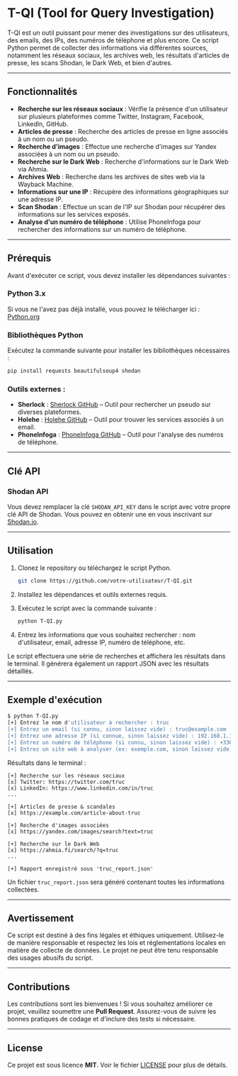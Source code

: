 # T-QI (Tool for Query Investigation)

T-QI est un outil puissant pour mener des investigations sur des utilisateurs, des emails, des IPs, des numéros de téléphone et plus encore. Ce script Python permet de collecter des informations via différentes sources, notamment les réseaux sociaux, les archives web, les résultats d'articles de presse, les scans Shodan, le Dark Web, et bien d'autres.

---

## Fonctionnalités

- **Recherche sur les réseaux sociaux** : Vérifie la présence d'un utilisateur sur plusieurs plateformes comme Twitter, Instagram, Facebook, LinkedIn, GitHub.
- **Articles de presse** : Recherche des articles de presse en ligne associés à un nom ou un pseudo.
- **Recherche d'images** : Effectue une recherche d'images sur Yandex associées à un nom ou un pseudo.
- **Recherche sur le Dark Web** : Recherche d'informations sur le Dark Web via Ahmia.
- **Archives Web** : Recherche dans les archives de sites web via la Wayback Machine.
- **Informations sur une IP** : Récupère des informations géographiques sur une adresse IP.
- **Scan Shodan** : Effectue un scan de l'IP sur Shodan pour récupérer des informations sur les services exposés.
- **Analyse d'un numéro de téléphone** : Utilise PhoneInfoga pour rechercher des informations sur un numéro de téléphone.

---

## Prérequis

Avant d'exécuter ce script, vous devez installer les dépendances suivantes :

### Python 3.x

Si vous ne l'avez pas déjà installé, vous pouvez le télécharger ici : [Python.org](https://www.python.org/downloads/)

### Bibliothèques Python

Exécutez la commande suivante pour installer les bibliothèques nécessaires :

```bash
pip install requests beautifulsoup4 shodan
```

### Outils externes :

- **Sherlock** : [Sherlock GitHub](https://github.com/sherlock-project/sherlock) – Outil pour rechercher un pseudo sur diverses plateformes.
- **Holehe** : [Holehe GitHub](https://github.com/megadose/holehe) – Outil pour trouver les services associés à un email.
- **PhoneInfoga** : [PhoneInfoga GitHub](https://github.com/PhantomEiffel/PhoneInfoga) – Outil pour l'analyse des numéros de téléphone.

---

## Clé API

### Shodan API

Vous devez remplacer la clé `SHODAN_API_KEY` dans le script avec votre propre clé API de Shodan. Vous pouvez en obtenir une en vous inscrivant sur [Shodan.io](https://www.shodan.io/).

---

## Utilisation

1. Clonez le repository ou téléchargez le script Python.

   ```bash
   git clone https://github.com/votre-utilisateur/T-QI.git
   ```

2. Installez les dépendances et outils externes requis.

3. Exécutez le script avec la commande suivante :

   ```bash
   python T-QI.py
   ```

4. Entrez les informations que vous souhaitez rechercher : nom d'utilisateur, email, adresse IP, numéro de téléphone, etc.

Le script effectuera une série de recherches et affichera les résultats dans le terminal. Il générera également un rapport JSON avec les résultats détaillés.

---

## Exemple d'exécution

```bash
$ python T-QI.py
[+] Entrez le nom d'utilisateur à rechercher : truc
[+] Entrez un email (si connu, sinon laissez vide) : truc@example.com
[+] Entrez une adresse IP (si connue, sinon laissez vide) : 192.168.1.1
[+] Entrez un numéro de téléphone (si connu, sinon laissez vide) : +33612345678
[+] Entrez un site web à analyser (ex: exemple.com, sinon laissez vide) : example.com
```

Résultats dans le terminal :

```
[+] Recherche sur les réseaux sociaux
[x] Twitter: https://twitter.com/truc
[x] LinkedIn: https://www.linkedin.com/in/truc
...

[+] Articles de presse & scandales
[x] https://example.com/article-about-truc

[+] Recherche d'images associées
[x] https://yandex.com/images/search?text=truc

[+] Recherche sur le Dark Web
[x] https://ahmia.fi/search/?q=truc
...

[+] Rapport enregistré sous 'truc_report.json'
```

Un fichier `truc_report.json` sera généré contenant toutes les informations collectées.

---

## Avertissement

Ce script est destiné à des fins légales et éthiques uniquement. Utilisez-le de manière responsable et respectez les lois et réglementations locales en matière de collecte de données. Le projet ne peut être tenu responsable des usages abusifs du script.

---

## Contributions

Les contributions sont les bienvenues ! Si vous souhaitez améliorer ce projet, veuillez soumettre une **Pull Request**. Assurez-vous de suivre les bonnes pratiques de codage et d'inclure des tests si nécessaire.

---

## License

Ce projet est sous licence **MIT**. Voir le fichier [LICENSE](LICENSE) pour plus de détails.
